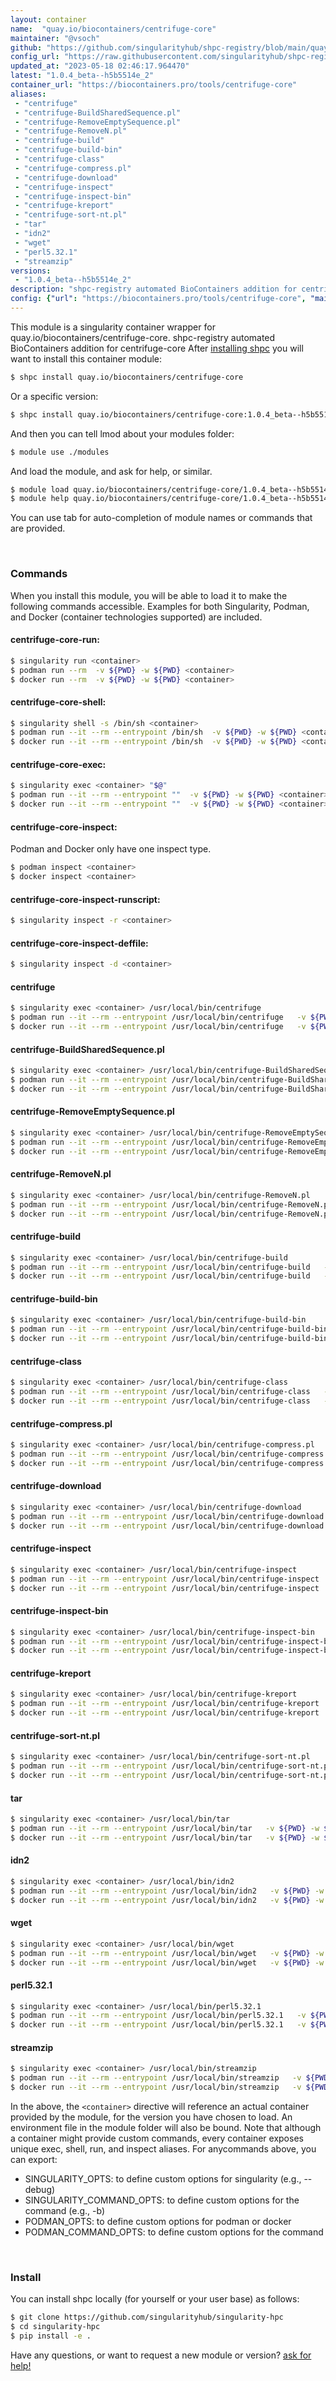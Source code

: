 ```yaml
---
layout: container
name:  "quay.io/biocontainers/centrifuge-core"
maintainer: "@vsoch"
github: "https://github.com/singularityhub/shpc-registry/blob/main/quay.io/biocontainers/centrifuge-core/container.yaml"
config_url: "https://raw.githubusercontent.com/singularityhub/shpc-registry/main/quay.io/biocontainers/centrifuge-core/container.yaml"
updated_at: "2023-05-18 02:46:17.964470"
latest: "1.0.4_beta--h5b5514e_2"
container_url: "https://biocontainers.pro/tools/centrifuge-core"
aliases:
 - "centrifuge"
 - "centrifuge-BuildSharedSequence.pl"
 - "centrifuge-RemoveEmptySequence.pl"
 - "centrifuge-RemoveN.pl"
 - "centrifuge-build"
 - "centrifuge-build-bin"
 - "centrifuge-class"
 - "centrifuge-compress.pl"
 - "centrifuge-download"
 - "centrifuge-inspect"
 - "centrifuge-inspect-bin"
 - "centrifuge-kreport"
 - "centrifuge-sort-nt.pl"
 - "tar"
 - "idn2"
 - "wget"
 - "perl5.32.1"
 - "streamzip"
versions:
 - "1.0.4_beta--h5b5514e_2"
description: "shpc-registry automated BioContainers addition for centrifuge-core"
config: {"url": "https://biocontainers.pro/tools/centrifuge-core", "maintainer": "@vsoch", "description": "shpc-registry automated BioContainers addition for centrifuge-core", "latest": {"1.0.4_beta--h5b5514e_2": "sha256:7801552791c4b778bea9a544debff237f2383bee2718484a5bd574b9b89866d8"}, "tags": {"1.0.4_beta--h5b5514e_2": "sha256:7801552791c4b778bea9a544debff237f2383bee2718484a5bd574b9b89866d8"}, "docker": "quay.io/biocontainers/centrifuge-core", "aliases": {"centrifuge": "/usr/local/bin/centrifuge", "centrifuge-BuildSharedSequence.pl": "/usr/local/bin/centrifuge-BuildSharedSequence.pl", "centrifuge-RemoveEmptySequence.pl": "/usr/local/bin/centrifuge-RemoveEmptySequence.pl", "centrifuge-RemoveN.pl": "/usr/local/bin/centrifuge-RemoveN.pl", "centrifuge-build": "/usr/local/bin/centrifuge-build", "centrifuge-build-bin": "/usr/local/bin/centrifuge-build-bin", "centrifuge-class": "/usr/local/bin/centrifuge-class", "centrifuge-compress.pl": "/usr/local/bin/centrifuge-compress.pl", "centrifuge-download": "/usr/local/bin/centrifuge-download", "centrifuge-inspect": "/usr/local/bin/centrifuge-inspect", "centrifuge-inspect-bin": "/usr/local/bin/centrifuge-inspect-bin", "centrifuge-kreport": "/usr/local/bin/centrifuge-kreport", "centrifuge-sort-nt.pl": "/usr/local/bin/centrifuge-sort-nt.pl", "tar": "/usr/local/bin/tar", "idn2": "/usr/local/bin/idn2", "wget": "/usr/local/bin/wget", "perl5.32.1": "/usr/local/bin/perl5.32.1", "streamzip": "/usr/local/bin/streamzip"}}
---
```


This module is a singularity container wrapper for quay.io/biocontainers/centrifuge-core.
shpc-registry automated BioContainers addition for centrifuge-core
After [installing shpc](#install) you will want to install this container module:


```bash
$ shpc install quay.io/biocontainers/centrifuge-core
```

Or a specific version:

```bash
$ shpc install quay.io/biocontainers/centrifuge-core:1.0.4_beta--h5b5514e_2
```

And then you can tell lmod about your modules folder:

```bash
$ module use ./modules
```

And load the module, and ask for help, or similar.

```bash
$ module load quay.io/biocontainers/centrifuge-core/1.0.4_beta--h5b5514e_2
$ module help quay.io/biocontainers/centrifuge-core/1.0.4_beta--h5b5514e_2
```

You can use tab for auto-completion of module names or commands that are provided.

<br>

### Commands

When you install this module, you will be able to load it to make the following commands accessible.
Examples for both Singularity, Podman, and Docker (container technologies supported) are included.

#### centrifuge-core-run:

```bash
$ singularity run <container>
$ podman run --rm  -v ${PWD} -w ${PWD} <container>
$ docker run --rm  -v ${PWD} -w ${PWD} <container>
```

#### centrifuge-core-shell:

```bash
$ singularity shell -s /bin/sh <container>
$ podman run --it --rm --entrypoint /bin/sh  -v ${PWD} -w ${PWD} <container>
$ docker run --it --rm --entrypoint /bin/sh  -v ${PWD} -w ${PWD} <container>
```

#### centrifuge-core-exec:

```bash
$ singularity exec <container> "$@"
$ podman run --it --rm --entrypoint ""  -v ${PWD} -w ${PWD} <container> "$@"
$ docker run --it --rm --entrypoint ""  -v ${PWD} -w ${PWD} <container> "$@"
```

#### centrifuge-core-inspect:

Podman and Docker only have one inspect type.

```bash
$ podman inspect <container>
$ docker inspect <container>
```

#### centrifuge-core-inspect-runscript:

```bash
$ singularity inspect -r <container>
```

#### centrifuge-core-inspect-deffile:

```bash
$ singularity inspect -d <container>
```


#### centrifuge

```bash
$ singularity exec <container> /usr/local/bin/centrifuge
$ podman run --it --rm --entrypoint /usr/local/bin/centrifuge   -v ${PWD} -w ${PWD} <container> -c " $@"
$ docker run --it --rm --entrypoint /usr/local/bin/centrifuge   -v ${PWD} -w ${PWD} <container> -c " $@"
```


#### centrifuge-BuildSharedSequence.pl

```bash
$ singularity exec <container> /usr/local/bin/centrifuge-BuildSharedSequence.pl
$ podman run --it --rm --entrypoint /usr/local/bin/centrifuge-BuildSharedSequence.pl   -v ${PWD} -w ${PWD} <container> -c " $@"
$ docker run --it --rm --entrypoint /usr/local/bin/centrifuge-BuildSharedSequence.pl   -v ${PWD} -w ${PWD} <container> -c " $@"
```


#### centrifuge-RemoveEmptySequence.pl

```bash
$ singularity exec <container> /usr/local/bin/centrifuge-RemoveEmptySequence.pl
$ podman run --it --rm --entrypoint /usr/local/bin/centrifuge-RemoveEmptySequence.pl   -v ${PWD} -w ${PWD} <container> -c " $@"
$ docker run --it --rm --entrypoint /usr/local/bin/centrifuge-RemoveEmptySequence.pl   -v ${PWD} -w ${PWD} <container> -c " $@"
```


#### centrifuge-RemoveN.pl

```bash
$ singularity exec <container> /usr/local/bin/centrifuge-RemoveN.pl
$ podman run --it --rm --entrypoint /usr/local/bin/centrifuge-RemoveN.pl   -v ${PWD} -w ${PWD} <container> -c " $@"
$ docker run --it --rm --entrypoint /usr/local/bin/centrifuge-RemoveN.pl   -v ${PWD} -w ${PWD} <container> -c " $@"
```


#### centrifuge-build

```bash
$ singularity exec <container> /usr/local/bin/centrifuge-build
$ podman run --it --rm --entrypoint /usr/local/bin/centrifuge-build   -v ${PWD} -w ${PWD} <container> -c " $@"
$ docker run --it --rm --entrypoint /usr/local/bin/centrifuge-build   -v ${PWD} -w ${PWD} <container> -c " $@"
```


#### centrifuge-build-bin

```bash
$ singularity exec <container> /usr/local/bin/centrifuge-build-bin
$ podman run --it --rm --entrypoint /usr/local/bin/centrifuge-build-bin   -v ${PWD} -w ${PWD} <container> -c " $@"
$ docker run --it --rm --entrypoint /usr/local/bin/centrifuge-build-bin   -v ${PWD} -w ${PWD} <container> -c " $@"
```


#### centrifuge-class

```bash
$ singularity exec <container> /usr/local/bin/centrifuge-class
$ podman run --it --rm --entrypoint /usr/local/bin/centrifuge-class   -v ${PWD} -w ${PWD} <container> -c " $@"
$ docker run --it --rm --entrypoint /usr/local/bin/centrifuge-class   -v ${PWD} -w ${PWD} <container> -c " $@"
```


#### centrifuge-compress.pl

```bash
$ singularity exec <container> /usr/local/bin/centrifuge-compress.pl
$ podman run --it --rm --entrypoint /usr/local/bin/centrifuge-compress.pl   -v ${PWD} -w ${PWD} <container> -c " $@"
$ docker run --it --rm --entrypoint /usr/local/bin/centrifuge-compress.pl   -v ${PWD} -w ${PWD} <container> -c " $@"
```


#### centrifuge-download

```bash
$ singularity exec <container> /usr/local/bin/centrifuge-download
$ podman run --it --rm --entrypoint /usr/local/bin/centrifuge-download   -v ${PWD} -w ${PWD} <container> -c " $@"
$ docker run --it --rm --entrypoint /usr/local/bin/centrifuge-download   -v ${PWD} -w ${PWD} <container> -c " $@"
```


#### centrifuge-inspect

```bash
$ singularity exec <container> /usr/local/bin/centrifuge-inspect
$ podman run --it --rm --entrypoint /usr/local/bin/centrifuge-inspect   -v ${PWD} -w ${PWD} <container> -c " $@"
$ docker run --it --rm --entrypoint /usr/local/bin/centrifuge-inspect   -v ${PWD} -w ${PWD} <container> -c " $@"
```


#### centrifuge-inspect-bin

```bash
$ singularity exec <container> /usr/local/bin/centrifuge-inspect-bin
$ podman run --it --rm --entrypoint /usr/local/bin/centrifuge-inspect-bin   -v ${PWD} -w ${PWD} <container> -c " $@"
$ docker run --it --rm --entrypoint /usr/local/bin/centrifuge-inspect-bin   -v ${PWD} -w ${PWD} <container> -c " $@"
```


#### centrifuge-kreport

```bash
$ singularity exec <container> /usr/local/bin/centrifuge-kreport
$ podman run --it --rm --entrypoint /usr/local/bin/centrifuge-kreport   -v ${PWD} -w ${PWD} <container> -c " $@"
$ docker run --it --rm --entrypoint /usr/local/bin/centrifuge-kreport   -v ${PWD} -w ${PWD} <container> -c " $@"
```


#### centrifuge-sort-nt.pl

```bash
$ singularity exec <container> /usr/local/bin/centrifuge-sort-nt.pl
$ podman run --it --rm --entrypoint /usr/local/bin/centrifuge-sort-nt.pl   -v ${PWD} -w ${PWD} <container> -c " $@"
$ docker run --it --rm --entrypoint /usr/local/bin/centrifuge-sort-nt.pl   -v ${PWD} -w ${PWD} <container> -c " $@"
```


#### tar

```bash
$ singularity exec <container> /usr/local/bin/tar
$ podman run --it --rm --entrypoint /usr/local/bin/tar   -v ${PWD} -w ${PWD} <container> -c " $@"
$ docker run --it --rm --entrypoint /usr/local/bin/tar   -v ${PWD} -w ${PWD} <container> -c " $@"
```


#### idn2

```bash
$ singularity exec <container> /usr/local/bin/idn2
$ podman run --it --rm --entrypoint /usr/local/bin/idn2   -v ${PWD} -w ${PWD} <container> -c " $@"
$ docker run --it --rm --entrypoint /usr/local/bin/idn2   -v ${PWD} -w ${PWD} <container> -c " $@"
```


#### wget

```bash
$ singularity exec <container> /usr/local/bin/wget
$ podman run --it --rm --entrypoint /usr/local/bin/wget   -v ${PWD} -w ${PWD} <container> -c " $@"
$ docker run --it --rm --entrypoint /usr/local/bin/wget   -v ${PWD} -w ${PWD} <container> -c " $@"
```


#### perl5.32.1

```bash
$ singularity exec <container> /usr/local/bin/perl5.32.1
$ podman run --it --rm --entrypoint /usr/local/bin/perl5.32.1   -v ${PWD} -w ${PWD} <container> -c " $@"
$ docker run --it --rm --entrypoint /usr/local/bin/perl5.32.1   -v ${PWD} -w ${PWD} <container> -c " $@"
```


#### streamzip

```bash
$ singularity exec <container> /usr/local/bin/streamzip
$ podman run --it --rm --entrypoint /usr/local/bin/streamzip   -v ${PWD} -w ${PWD} <container> -c " $@"
$ docker run --it --rm --entrypoint /usr/local/bin/streamzip   -v ${PWD} -w ${PWD} <container> -c " $@"
```



In the above, the `<container>` directive will reference an actual container provided
by the module, for the version you have chosen to load. An environment file in the
module folder will also be bound. Note that although a container
might provide custom commands, every container exposes unique exec, shell, run, and
inspect aliases. For anycommands above, you can export:

 - SINGULARITY_OPTS: to define custom options for singularity (e.g., --debug)
 - SINGULARITY_COMMAND_OPTS: to define custom options for the command (e.g., -b)
 - PODMAN_OPTS: to define custom options for podman or docker
 - PODMAN_COMMAND_OPTS: to define custom options for the command

<br>

### Install

You can install shpc locally (for yourself or your user base) as follows:

```bash
$ git clone https://github.com/singularityhub/singularity-hpc
$ cd singularity-hpc
$ pip install -e .
```

Have any questions, or want to request a new module or version? [ask for help!](https://github.com/singularityhub/singularity-hpc/issues)